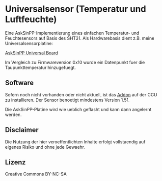 # Universalsensor (Temperatur und Luftfeuchte)

Eine AskSinPP-Implementierung eines einfachen Temperatur- und Feuchtesensors auf Basis des SHT31. Als Hardwarebasis dient z.B. meine Universalsensorplatine:

[AskSinPP Universal Board](https://github.com/HMSteve/PCBs/tree/master/AskSinPP_UniversalBoard)

Im Vergleich zu Firmwareversion 0x10 wurde ein Datenpunkt fuer die Taupunkttemperatur hinzugefuegt.


## Software

Sofern noch nicht vorhanden oder nicht aktuell, ist das [Addon](https://github.com/HMSteve/SG-HB-Devices-Addon/raw/master/CCU_RM/sg-hb-devices-addon.tgz) auf der CCU zu installieren. Der Sensor benoetigt mindestens Version 1.51.

Die AskSinPP-Platine wird wie ueblich geflasht und kann dann angelernt werden.


## Disclaimer

Die Nutzung der hier veroeffentlichten Inhalte erfolgt vollstaendig auf eigenes Risiko und ohne jede Gewaehr.


## Lizenz

Creative Commons BY-NC-SA
